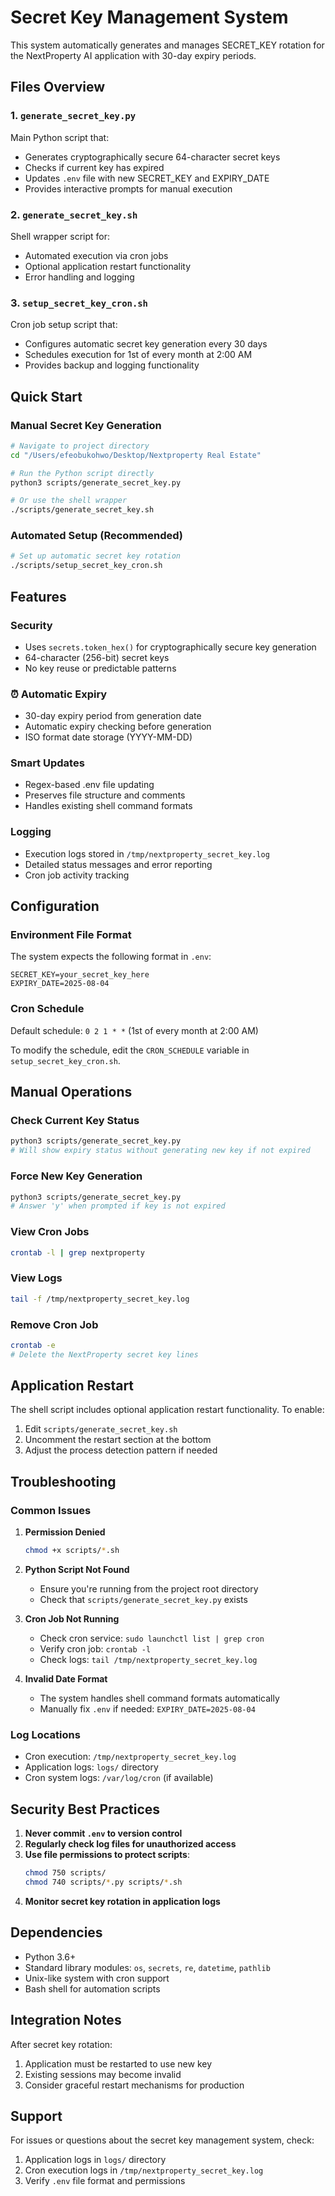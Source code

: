 # Secret Key Management System

This system automatically generates and manages SECRET_KEY rotation for the NextProperty AI application with 30-day expiry periods.

## Files Overview

### 1. `generate_secret_key.py`
Main Python script that:
- Generates cryptographically secure 64-character secret keys
- Checks if current key has expired
- Updates `.env` file with new SECRET_KEY and EXPIRY_DATE
- Provides interactive prompts for manual execution

### 2. `generate_secret_key.sh`
Shell wrapper script for:
- Automated execution via cron jobs
- Optional application restart functionality
- Error handling and logging

### 3. `setup_secret_key_cron.sh`
Cron job setup script that:
- Configures automatic secret key generation every 30 days
- Schedules execution for 1st of every month at 2:00 AM
- Provides backup and logging functionality

## Quick Start

### Manual Secret Key Generation
```bash
# Navigate to project directory
cd "/Users/efeobukohwo/Desktop/Nextproperty Real Estate"

# Run the Python script directly
python3 scripts/generate_secret_key.py

# Or use the shell wrapper
./scripts/generate_secret_key.sh
```

### Automated Setup (Recommended)
```bash
# Set up automatic secret key rotation
./scripts/setup_secret_key_cron.sh
```

## Features

###  Security
- Uses `secrets.token_hex()` for cryptographically secure key generation
- 64-character (256-bit) secret keys
- No key reuse or predictable patterns

### ⏰ Automatic Expiry
- 30-day expiry period from generation date
- Automatic expiry checking before generation
- ISO format date storage (YYYY-MM-DD)

###  Smart Updates
- Regex-based .env file updating
- Preserves file structure and comments
- Handles existing shell command formats

###  Logging
- Execution logs stored in `/tmp/nextproperty_secret_key.log`
- Detailed status messages and error reporting
- Cron job activity tracking

## Configuration

### Environment File Format
The system expects the following format in `.env`:
```properties
SECRET_KEY=your_secret_key_here
EXPIRY_DATE=2025-08-04
```

### Cron Schedule
Default schedule: `0 2 1 * *` (1st of every month at 2:00 AM)

To modify the schedule, edit the `CRON_SCHEDULE` variable in `setup_secret_key_cron.sh`.

## Manual Operations

### Check Current Key Status
```bash
python3 scripts/generate_secret_key.py
# Will show expiry status without generating new key if not expired
```

### Force New Key Generation
```bash
python3 scripts/generate_secret_key.py
# Answer 'y' when prompted if key is not expired
```

### View Cron Jobs
```bash
crontab -l | grep nextproperty
```

### View Logs
```bash
tail -f /tmp/nextproperty_secret_key.log
```

### Remove Cron Job
```bash
crontab -e
# Delete the NextProperty secret key lines
```

## Application Restart

The shell script includes optional application restart functionality. To enable:

1. Edit `scripts/generate_secret_key.sh`
2. Uncomment the restart section at the bottom
3. Adjust the process detection pattern if needed

## Troubleshooting

### Common Issues

1. **Permission Denied**
   ```bash
   chmod +x scripts/*.sh
   ```

2. **Python Script Not Found**
   - Ensure you're running from the project root directory
   - Check that `scripts/generate_secret_key.py` exists

3. **Cron Job Not Running**
   - Check cron service: `sudo launchctl list | grep cron`
   - Verify cron job: `crontab -l`
   - Check logs: `tail /tmp/nextproperty_secret_key.log`

4. **Invalid Date Format**
   - The system handles shell command formats automatically
   - Manually fix `.env` if needed: `EXPIRY_DATE=2025-08-04`

### Log Locations
- Cron execution: `/tmp/nextproperty_secret_key.log`
- Application logs: `logs/` directory
- Cron system logs: `/var/log/cron` (if available)

## Security Best Practices

1. **Never commit `.env` to version control**
2. **Regularly check log files for unauthorized access**
3. **Use file permissions to protect scripts**:
   ```bash
   chmod 750 scripts/
   chmod 740 scripts/*.py scripts/*.sh
   ```
4. **Monitor secret key rotation in application logs**

## Dependencies

- Python 3.6+
- Standard library modules: `os`, `secrets`, `re`, `datetime`, `pathlib`
- Unix-like system with cron support
- Bash shell for automation scripts

## Integration Notes

After secret key rotation:
1. Application must be restarted to use new key
2. Existing sessions may become invalid
3. Consider graceful restart mechanisms for production

## Support

For issues or questions about the secret key management system, check:
1. Application logs in `logs/` directory
2. Cron execution logs in `/tmp/nextproperty_secret_key.log`
3. Verify `.env` file format and permissions
